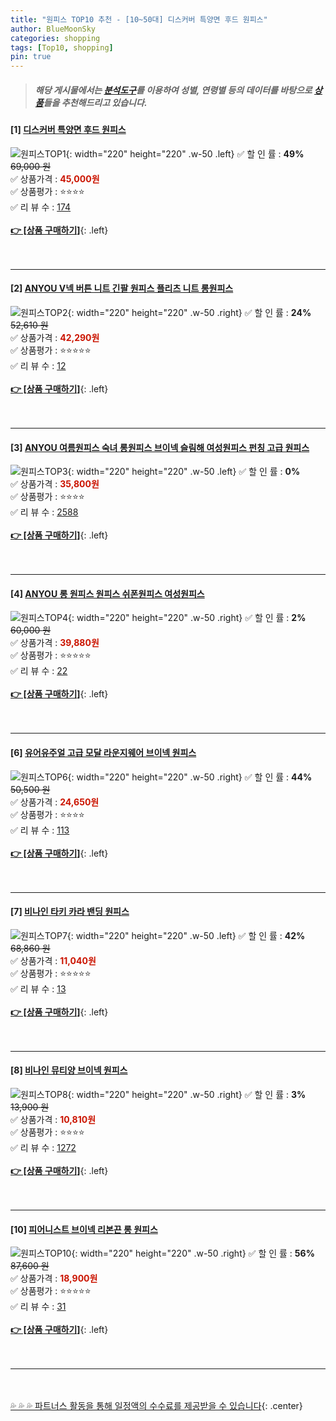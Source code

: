 ```yaml
---
title: "원피스 TOP10 추천 - [10~50대] 디스커버 특양면 후드 원피스"
author: BlueMoonSky
categories: shopping
tags: [Top10, shopping]
pin: true
---
```


> ##### 해당 게시물에서는 [**분석도구**](https://itemscout.io/)를 이용하여 **성별**, **연령별** 등의 데이터를 바탕으로 [**상품**](https://link.coupang.com/a/baae76)들을 추천해드리고 있습니다.

#### [1] [디스커버 특양면 후드 원피스](https://link.coupang.com/re/AFFSDP?lptag=AF5964186&subid=bluemoonsky6999&pageKey=7625518378&traceid=V0-153&itemId=20226217909&vendorItemId=87315308428)
![원피스TOP1](https://thumbnail9.coupangcdn.com/thumbnails/remote/230x230ex/image/vendor_inventory/ff57/3be902cd207698386370d64cd2b073df7bb2c8e777ec1ee8c295a9f147fa.jpg){: width="220" height="220" .w-50 .left}
✅ 할 인 률 : **49%** ~~<del class="base-price"> 69,000  </del>원~~<br>
✅ 상품가격 : <span style="color:#cb1400"> **45,000원** </span><br>
✅ 상품평가 : ⭐⭐⭐⭐<br>
✅ 리 뷰 수 : [174](https://link.coupang.com/re/AFFSDP?lptag=AF5964186&subid=bluemoonsky6999&pageKey=7625518378&traceid=V0-153&itemId=20226217909&vendorItemId=87315308428)<br>
<br>
[**👉  [상품 구매하기]**](https://link.coupang.com/re/AFFSDP?lptag=AF5964186&subid=bluemoonsky6999&pageKey=7625518378&traceid=V0-153&itemId=20226217909&vendorItemId=87315308428){: .left}
<br>
<br>
<br>

***

#### [2] [ANYOU V넥 버튼 니트 긴팔 원피스 플리츠 니트 롱원피스](https://link.coupang.com/re/AFFSDP?lptag=AF5964186&subid=bluemoonsky6999&pageKey=7563842758&traceid=V0-153&itemId=19933118265&vendorItemId=87297902260)
![원피스TOP2](https://thumbnail6.coupangcdn.com/thumbnails/remote/230x230ex/image/vendor_inventory/a1a8/3db5a145888f6340d2873fa19cd4fa4ddcd6dd1217b305092062d6eca46f.jpeg){: width="220" height="220" .w-50 .right}
✅ 할 인 률 : **24%** ~~<del class="base-price"> 52,610  </del>원~~<br>
✅ 상품가격 : <span style="color:#cb1400"> **42,290원** </span><br>
✅ 상품평가 : ⭐⭐⭐⭐⭐<br>
✅ 리 뷰 수 : [12](https://link.coupang.com/re/AFFSDP?lptag=AF5964186&subid=bluemoonsky6999&pageKey=7563842758&traceid=V0-153&itemId=19933118265&vendorItemId=87297902260)<br>
<br>
[**👉  [상품 구매하기]**](https://link.coupang.com/re/AFFSDP?lptag=AF5964186&subid=bluemoonsky6999&pageKey=7563842758&traceid=V0-153&itemId=19933118265&vendorItemId=87297902260){: .left}
<br>
<br>
<br>

***

#### [3] [ANYOU 여름원피스 숙녀 롱원피스 브이넥 슬림해 여성원피스 펀칭 고급 원피스](https://link.coupang.com/re/AFFSDP?lptag=AF5964186&subid=bluemoonsky6999&pageKey=7501302936&traceid=V0-153&itemId=19636523726&vendorItemId=86742825631)
![원피스TOP3](https://thumbnail7.coupangcdn.com/thumbnails/remote/230x230ex/image/vendor_inventory/037f/304db576a7c9764f60e2b76950222514a14c87ab0d88e4004cb8110e1dce.jpg){: width="220" height="220" .w-50 .left}
✅ 할 인 률 : **0%** <br>
✅ 상품가격 : <span style="color:#cb1400"> **35,800원** </span><br>
✅ 상품평가 : ⭐⭐⭐⭐<br>
✅ 리 뷰 수 : [2588](https://link.coupang.com/re/AFFSDP?lptag=AF5964186&subid=bluemoonsky6999&pageKey=7501302936&traceid=V0-153&itemId=19636523726&vendorItemId=86742825631)<br>
<br>
[**👉  [상품 구매하기]**](https://link.coupang.com/re/AFFSDP?lptag=AF5964186&subid=bluemoonsky6999&pageKey=7501302936&traceid=V0-153&itemId=19636523726&vendorItemId=86742825631){: .left}
<br>
<br>
<br>

***

#### [4] [ANYOU 롱 원피스 원피스 쉬폰원피스 여성원피스](https://link.coupang.com/re/AFFSDP?lptag=AF5964186&subid=bluemoonsky6999&pageKey=7500966532&traceid=V0-153&itemId=19635122477&vendorItemId=87100432016)
![원피스TOP4](https://thumbnail10.coupangcdn.com/thumbnails/remote/230x230ex/image/vendor_inventory/ddaf/f4d58a841e51910f376419b514d6e36387bac82f38e287e7a6f195d24f31.jpg){: width="220" height="220" .w-50 .right}
✅ 할 인 률 : **2%** ~~<del class="base-price"> 60,000  </del>원~~<br>
✅ 상품가격 : <span style="color:#cb1400"> **39,880원** </span><br>
✅ 상품평가 : ⭐⭐⭐⭐⭐<br>
✅ 리 뷰 수 : [22](https://link.coupang.com/re/AFFSDP?lptag=AF5964186&subid=bluemoonsky6999&pageKey=7500966532&traceid=V0-153&itemId=19635122477&vendorItemId=87100432016)<br>
<br>
[**👉  [상품 구매하기]**](https://link.coupang.com/re/AFFSDP?lptag=AF5964186&subid=bluemoonsky6999&pageKey=7500966532&traceid=V0-153&itemId=19635122477&vendorItemId=87100432016){: .left}
<br>
<br>
<br>

***

#### [6] [유어유주얼 고급 모달 라운지웨어 브이넥 원피스](https://link.coupang.com/re/AFFSDP?lptag=AF5964186&subid=bluemoonsky6999&pageKey=7290523394&traceid=V0-153&itemId=18632518332&vendorItemId=85767999613)
![원피스TOP6](https://thumbnail9.coupangcdn.com/thumbnails/remote/230x230ex/image/vendor_inventory/b09f/47f6a6338ae9cb98a3ec604eb7d7908ad3a06f9e86458d289875b205743c.jpg){: width="220" height="220" .w-50 .right}
✅ 할 인 률 : **44%** ~~<del class="base-price"> 50,500  </del>원~~<br>
✅ 상품가격 : <span style="color:#cb1400"> **24,650원** </span><br>
✅ 상품평가 : ⭐⭐⭐⭐<br>
✅ 리 뷰 수 : [113](https://link.coupang.com/re/AFFSDP?lptag=AF5964186&subid=bluemoonsky6999&pageKey=7290523394&traceid=V0-153&itemId=18632518332&vendorItemId=85767999613)<br>
<br>
[**👉  [상품 구매하기]**](https://link.coupang.com/re/AFFSDP?lptag=AF5964186&subid=bluemoonsky6999&pageKey=7290523394&traceid=V0-153&itemId=18632518332&vendorItemId=85767999613){: .left}
<br>
<br>
<br>

***

#### [7] [비나인 타키 카라 밴딩 원피스](https://link.coupang.com/re/AFFSDP?lptag=AF5964186&subid=bluemoonsky6999&pageKey=6374546134&traceid=V0-153&itemId=13516489521&vendorItemId=80912265700)
![원피스TOP7](https://thumbnail7.coupangcdn.com/thumbnails/remote/230x230ex/image/rs_quotation_api/zokqdwsb/8b7cc7ec544c44148d0088d6b0543c73.jpg){: width="220" height="220" .w-50 .left}
✅ 할 인 률 : **42%** ~~<del class="base-price"> 68,860  </del>원~~<br>
✅ 상품가격 : <span style="color:#cb1400"> **11,040원** </span><br>
✅ 상품평가 : ⭐⭐⭐⭐⭐<br>
✅ 리 뷰 수 : [13](https://link.coupang.com/re/AFFSDP?lptag=AF5964186&subid=bluemoonsky6999&pageKey=6374546134&traceid=V0-153&itemId=13516489521&vendorItemId=80912265700)<br>
<br>
[**👉  [상품 구매하기]**](https://link.coupang.com/re/AFFSDP?lptag=AF5964186&subid=bluemoonsky6999&pageKey=6374546134&traceid=V0-153&itemId=13516489521&vendorItemId=80912265700){: .left}
<br>
<br>
<br>

***

#### [8] [비나인 뮤티양 브이넥 원피스](https://link.coupang.com/re/AFFSDP?lptag=AF5964186&subid=bluemoonsky6999&pageKey=6216613155&traceid=V0-153&itemId=12419097875&vendorItemId=79688452451)
![원피스TOP8](https://thumbnail6.coupangcdn.com/thumbnails/remote/230x230ex/image/rs_quotation_api/hxtxpzic/a2cf0a9e434f4966a705110b96fbccc6.jpg){: width="220" height="220" .w-50 .right}
✅ 할 인 률 : **3%** ~~<del class="base-price"> 13,900  </del>원~~<br>
✅ 상품가격 : <span style="color:#cb1400"> **10,810원** </span><br>
✅ 상품평가 : ⭐⭐⭐⭐<br>
✅ 리 뷰 수 : [1272](https://link.coupang.com/re/AFFSDP?lptag=AF5964186&subid=bluemoonsky6999&pageKey=6216613155&traceid=V0-153&itemId=12419097875&vendorItemId=79688452451)<br>
<br>
[**👉  [상품 구매하기]**](https://link.coupang.com/re/AFFSDP?lptag=AF5964186&subid=bluemoonsky6999&pageKey=6216613155&traceid=V0-153&itemId=12419097875&vendorItemId=79688452451){: .left}
<br>
<br>
<br>

***

#### [10] [피어니스트 브이넥 리본끈 롱 원피스](https://link.coupang.com/re/AFFSDP?lptag=AF5964186&subid=bluemoonsky6999&pageKey=7505765436&traceid=V0-153&itemId=19656616300&vendorItemId=86762489079)
![원피스TOP10](https://thumbnail8.coupangcdn.com/thumbnails/remote/230x230ex/image/rs_quotation_api/spwn2b8k/dbb2df6bcf564f03a69363be24cbb075.jpg){: width="220" height="220" .w-50 .right}
✅ 할 인 률 : **56%** ~~<del class="base-price"> 87,600  </del>원~~<br>
✅ 상품가격 : <span style="color:#cb1400"> **18,900원** </span><br>
✅ 상품평가 : ⭐⭐⭐⭐⭐<br>
✅ 리 뷰 수 : [31](https://link.coupang.com/re/AFFSDP?lptag=AF5964186&subid=bluemoonsky6999&pageKey=7505765436&traceid=V0-153&itemId=19656616300&vendorItemId=86762489079)<br>
<br>
[**👉  [상품 구매하기]**](https://link.coupang.com/re/AFFSDP?lptag=AF5964186&subid=bluemoonsky6999&pageKey=7505765436&traceid=V0-153&itemId=19656616300&vendorItemId=86762489079){: .left}
<br>
<br>
<br>

***
<br><br>[💦 💦 💦 파트너스 활동을 통해 일정액의 수수료를 제공받을 수 있습니다](https://link.coupang.com/a/baae76){: .center}